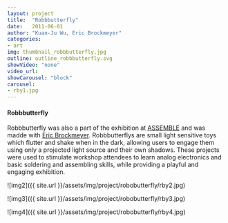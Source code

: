 ```yaml
---
layout: project
title:  "Robbbutterfly"
date:   2011-06-01
author: "Kuan-Ju Wu, Eric Brockmeyer"
categories:
- art
img: thumbnail_robbbutterfly.jpg
outline: outline_robbbutterfly.svg
showVideo: "none"
video_url:
showCarousel: "block"
carousel:
- rby1.jpg
---
```

#### Robbbutterfly ####

<!-- ![img1]({{ site.url }}/assets/img/project/robobug/rbg1.jpg) -->

Robbbutterfly was also a part of the exhibition at [ASSEMBLE](http://assemblepgh.org/) and was madde with [Eric Brockmeyer](http://ericbrockmeyer.com/Robbbutterfly). Robbbutterflys are small light sensitive toys which flutter and shake when in the dark, allowing users to engage them using only a projected light source and their own shadows. These projects were used to stimulate workshop attendees to learn analog electronics and basic soldering and assembling skills, while providing a playful and engaging exhibition.

![img2]({{ site.url }}/assets/img/project/robobutterfly/rby2.jpg)

![img3]({{ site.url }}/assets/img/project/robobutterfly/rby3.jpg)

![img4]({{ site.url }}/assets/img/project/robobutterfly/rby4.jpg)
